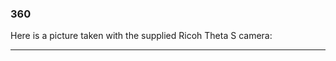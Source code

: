 ### 360

Here is a picture taken with the supplied Ricoh Theta S camera:

<script src="//360.vizor.io/scripts/embed.js" data-vizorurl="//360.vizor.io/embed/v/pbjj" ></script>

***
